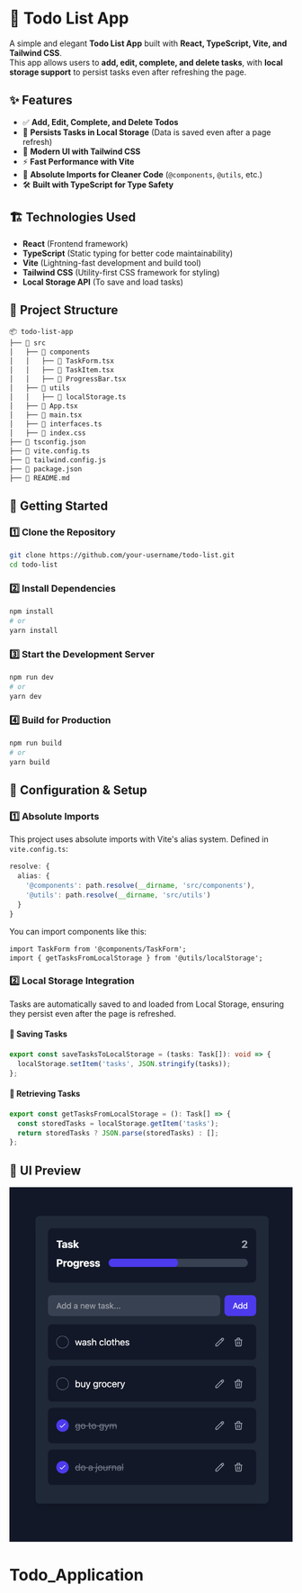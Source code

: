 # 📝 Todo List App

A simple and elegant **Todo List App** built with **React, TypeScript, Vite, and Tailwind CSS**.  
This app allows users to **add, edit, complete, and delete tasks**, with **local storage support** to persist tasks even after refreshing the page.  

## ✨ Features
- ✅ **Add, Edit, Complete, and Delete Todos**  
- 💾 **Persists Tasks in Local Storage** (Data is saved even after a page refresh)  
- 🎨 **Modern UI with Tailwind CSS**  
- ⚡ **Fast Performance with Vite**  
- 📂 **Absolute Imports for Cleaner Code** (`@components`, `@utils`, etc.)  
- 🛠 **Built with TypeScript for Type Safety**  

## 🏗️ Technologies Used
- **React** (Frontend framework)  
- **TypeScript** (Static typing for better code maintainability)  
- **Vite** (Lightning-fast development and build tool)  
- **Tailwind CSS** (Utility-first CSS framework for styling)  
- **Local Storage API** (To save and load tasks)  

## 📂 Project Structure
```
📦 todo-list-app
├── 📁 src
│   ├── 📁 components
│   │   ├── 📄 TaskForm.tsx
│   │   ├── 📄 TaskItem.tsx
│   │   ├── 📄 ProgressBar.tsx
│   ├── 📁 utils
│   │   ├── 📄 localStorage.ts
│   ├── 📄 App.tsx
│   ├── 📄 main.tsx
│   ├── 📄 interfaces.ts
│   ├── 📄 index.css
├── 📄 tsconfig.json
├── 📄 vite.config.ts
├── 📄 tailwind.config.js
├── 📄 package.json
├── 📄 README.md
```

## 🚀 Getting Started
### **1️⃣ Clone the Repository**
```sh
git clone https://github.com/your-username/todo-list.git
cd todo-list
```

### **2️⃣ Install Dependencies**
```sh
npm install
# or
yarn install
```

### **3️⃣ Start the Development Server**
```sh
npm run dev
# or
yarn dev
```

### **4️⃣ Build for Production**
```sh
npm run build
# or
yarn build
```

## 🔧 Configuration & Setup
### **1️⃣ Absolute Imports**
This project uses absolute imports with Vite's alias system.
Defined in `vite.config.ts`:
```ts
resolve: {
  alias: {
    '@components': path.resolve(__dirname, 'src/components'),
    '@utils': path.resolve(__dirname, 'src/utils')
  }
}
```
You can import components like this:
```tsx
import TaskForm from '@components/TaskForm';
import { getTasksFromLocalStorage } from '@utils/localStorage';
```

### **2️⃣ Local Storage Integration**
Tasks are automatically saved to and loaded from Local Storage, ensuring they persist even after the page is refreshed.

#### 📝 Saving Tasks
```ts
export const saveTasksToLocalStorage = (tasks: Task[]): void => {
  localStorage.setItem('tasks', JSON.stringify(tasks));
};
```

#### 📂 Retrieving Tasks
```ts
export const getTasksFromLocalStorage = (): Task[] => {
  const storedTasks = localStorage.getItem('tasks');
  return storedTasks ? JSON.parse(storedTasks) : [];
};
```

## 🎨 UI Preview
![](public/preview.png)

# Todo_Application
